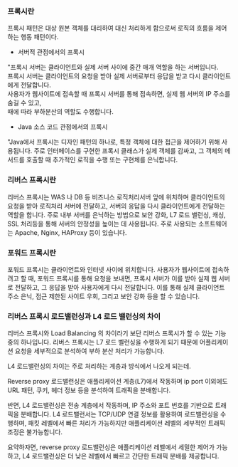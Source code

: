 ### 프록시란

프록시 패턴은 대상 원본 객체를 대리하여 대신 처리하게 함으로써 로직의 흐름을 제어하는 행동 패턴이다.

- 서버적 관점에서의 프록시<br>

"프록시 서버는 클라이언트와 실제 서버 사이에 중간 매개 역할을 하는 서버입니다.<br>
프록시 서버는 클라이언트의 요청을 받아 실제 서버로부터 응답을 받고 다시 클라이언트에게 전달합니다.<br>
사용자가 웹사이트에 접속할 때 프록시 서버를 통해 접속하면, 실제 웹 서버의 IP 주소를 숨길 수 있고,<br> 
때에 따라 부하분산의 역할도 수행합니다.

- Java 소스 코드 관점에서의 프록시<br>

"Java에서 프록시는 디자인 패턴의 하나로, 특정 객체에 대한 접근을 제어하기 위해 사용됩니다.
주로 인터페이스를 구현한 프록시 클래스가 실제 객체를 감싸고, 그 객체의 메서드를 호출할 때 추가적인 로직을 수행 또는 구현체를 
은닉합니다.

### 리버스 프록시란

리버스 프록시는 WAS 나 DB 등 비즈니스 로직처리서버 앞에 위치하며 클라이언트의 요청을 받아 로직처리 서버에 전달하고,
서버의 응답을 다시 클라이언트에게 전달하는 역할을 합니다.
주로 내부 서버를 은닉하는 방법으로 보안 강화, L7 로드 밸런싱, 캐싱, SSL 처리등을 통해 서버의 안정성을 높이는 데 사용됩니다. 
주로 사용되는 소프트웨어는 Apache, Nginx, HAProxy 등이 있습니다.

### 포워드 프록시란

포워드 프록시는 클라이언트와 인터넷 사이에 위치합니다. 
사용자가 웹사이트에 접속하려고 할 때, 포워드 프록시를 통해 요청을 보내면, 프록시 서버가 이를 받아 실제 웹 서버로 전달하고, 
그 응답을 받아 사용자에게 다시 전달합니다. 
이를 통해 실제 클라이언트 주소 은닉, 접근 제한된 사이트 우회, 그리고 보안 강화 등을 할 수 있습니다.

### 리버스 프록시 로드밸런싱과 L4 로드 밸런싱의 차이

리버스 프록시와 Load Balancing 의 차이라기 보단 리버스 프록시가 할 수 있는 기능중의 하나입니다.
리버스 프록시는 L7 로드 벨런싱을 수행하게 되기 때문에 어플리케이션 요청을 세부적으로 분석하여 부하 분산 처리가 가능합니다.

L4 로드밸런싱의 차이는 주로 처리하는 계층과 방식에서 나오게 되는데.

Reverse proxy 로드밸런싱은 애플리케이션 계층(L7)에서 작동하며
ip port 이외에도 URL 패턴, 쿠키, 헤더 정보 등을 분석하여 트래픽을 분배합니다.

반면, L4 로드밸런싱은 전송 계층에서 작동하며, IP 주소와 포트 번호를 기반으로 트래픽을 분배합니다.
L4 로드밸런서는 TCP/UDP 연결 정보를 활용하여 로드밸런싱을 수행하며, 
패킷 레벨에서 빠른 처리가 가능하지만 애플리케이션 레벨의 세부적인 트래픽 조정은 불가능합니다.

요약하자면, reverse proxy 로드밸런싱은 애플리케이션 레벨에서 세밀한 제어가 가능하고,
L4 로드밸런싱은 더 낮은 레벨에서 빠르고 간단한 트래픽 분배를 제공합니다.
